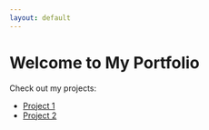 ```yaml
---
layout: default
---
```


# Welcome to My Portfolio

Check out my projects:

- [Project 1](/resume)
- [Project 2](/project2)


